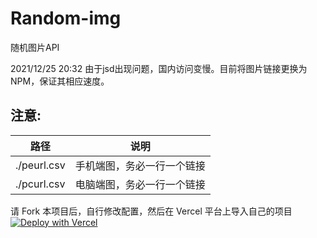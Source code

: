 # Random-img

随机图片API

2021/12/25 20:32 由于jsd出现问题，国内访问变慢。目前将图片链接更换为NPM，保证其相应速度。

## 注意:

| 路径            | 说明                                                    |
| --------------- | ------------------------------------------------------- |
| ./peurl.csv     | 手机端图，务必一行一个链接                 |
| ./pcurl.csv     | 电脑端图，务必一行一个链接                 |

请 Fork 本项目后，自行修改配置，然后在 Vercel 平台上导入自己的项目  
[![Deploy with Vercel](https://vercel.com/button)](https://vercel.com/import/git?s=https://github.com/hurangit/vercel-img)
